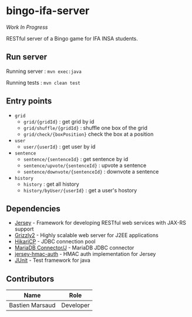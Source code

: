 # bingo-ifa-server
*Work In Progress*

RESTful server of a Bingo game for IFA INSA students.

## Run server
Running server : `mvn exec:java`

Running tests : `mvn clean test`

## Entry points
* `grid`
    * `grid/{gridId}` : get grid by id
    * `grid/shuffle/{gridId}` : shuffle one box of the grid
    * `grid/check/{boxPosition}` check the box at a position
* `user`
    * `user/{userId}` : get user by id
* `sentence`
    * `sentence/{sentenceId}` : get sentence by id
    * `sentence/upvote/{sentenceId}` : upvote a sentence
    * `sentence/downvote/{sentenceId}` : downvote a sentence
* `history`
    * `history` : get all history
    * `history/byUser/{userId}` : get a user's hostory

## Dependencies
* [Jersey](https://jersey.github.io/) - Framework for developing RESTful web services with JAX-RS support
* [Grizzly2](https://javaee.github.io/grizzly/) - Highly scalable web server for J2EE applications
* [HikariCP](https://brettwooldridge.github.io/HikariCP/) - JDBC connection pool
* [MariaDB Connector/J](https://mariadb.com/kb/en/library/about-mariadb-connector-j/) - MariaDB JDBC connector
* [jersey-hmac-auth](https://github.com/bazaarvoice/jersey-hmac-auth) - HMAC auth implementation for Jersey
* [JUnit](https://junit.org/junit5/) - Test framework for java

## Contributors

|Name|Role|
|---|---|
|Bastien Marsaud|Developer|